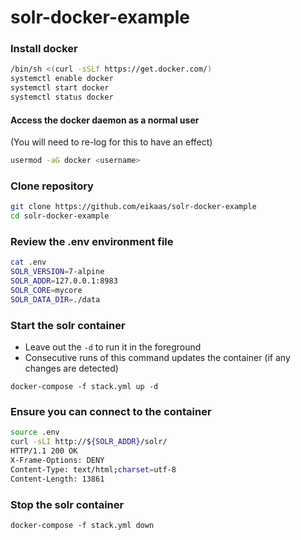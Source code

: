 # solr-docker-example
### Install docker
```bash
/bin/sh <(curl -sSLf https://get.docker.com/)
systemctl enable docker
systemctl start docker
systemctl status docker
```
#### Access the docker daemon as a normal user
(You will need to re-log for this to have an effect)
```bash
usermod -aG docker <username>
```

### Clone repository
```bash
git clone https://github.com/eikaas/solr-docker-example
cd solr-docker-example
```

### Review the .env environment file
```bash
cat .env
SOLR_VERSION=7-alpine
SOLR_ADDR=127.0.0.1:8983
SOLR_CORE=mycore
SOLR_DATA_DIR=./data
```

### Start the solr container
* Leave out the `-d` to run it in the foreground
* Consecutive runs of this command updates the container (if any changes are detected)
```
docker-compose -f stack.yml up -d
```

### Ensure you can connect to the container
```bash
source .env
curl -sLI http://${SOLR_ADDR}/solr/ 
HTTP/1.1 200 OK
X-Frame-Options: DENY
Content-Type: text/html;charset=utf-8
Content-Length: 13861
```

### Stop the solr container
```
docker-compose -f stack.yml down
```


